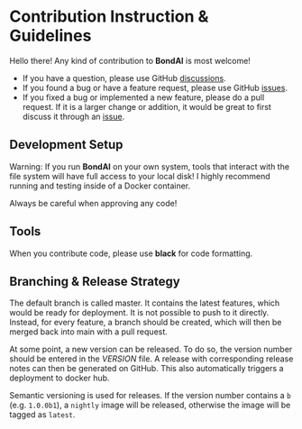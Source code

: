 # Contribution Instruction & Guidelines

Hello there! Any kind of contribution to **BondAI** is most welcome!

- If you have a question, please use GitHub
  [discussions](https://github.com/krohling/bondai/discussions).
- If you found a bug or have a feature request, please use GitHub
  [issues](https://github.com/krohling/bondai/issues).
- If you fixed a bug or implemented a new feature, please do a pull request. If it
  is a larger change or addition, it would be great to first discuss it through an
  [issue](https://github.com/krohling/bondai/issues).

## Development Setup

Warning: If you run **BondAI** on your own system, tools that interact with the file system will have full access to your local disk! I highly recommend running and testing inside of a Docker container.

Always be careful when approving any code!

## Tools

When you contribute code, please use **black** for code formatting. 

## Branching & Release Strategy

The default branch is called master.
It contains the latest features, which would be ready for deployment.
It is not possible to push to it directly.
Instead, for every feature, a branch should be created, which will then be merged back into main with a pull request.

At some point, a new version can be released.
To do so, the version number should be entered in the *VERSION* file.
A release with corresponding release notes can then be generated on GitHub.
This also automatically triggers a deployment to docker hub.

Semantic versioning is used for releases.
If the version number contains a `b` (e.g. `1.0.0b1`), a `nightly` image will be released, otherwise the image will be tagged as `latest`. 